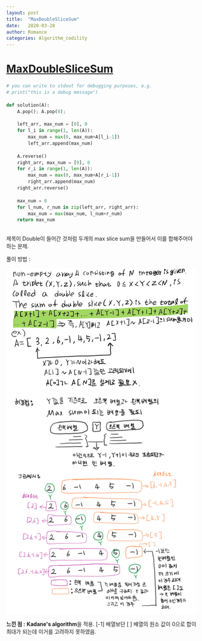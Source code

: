 ```yaml
---
layout: post
title:  "MaxDoubleSliceSum"
date:   2020-03-28
author: Romance
categories: Algorithm_codility
---
```

# [MaxDoubleSliceSum](https://app.codility.com/programmers/lessons/9-maximum_slice_problem/max_double_slice_sum/)

```python
# you can write to stdout for debugging purposes, e.g.
# print("this is a debug message")

def solution(A):
    A.pop(); A.pop(0);
    
    left_arr, max_num = [0], 0
    for l_i in range(1, len(A)):
        max_num = max(0, max_num+A[l_i-1])
        left_arr.append(max_num)
    
    A.reverse()
    right_arr, max_num = [0], 0
    for r_i in range(1, len(A)):
        max_num = max(0, max_num+A[r_i-1])
        right_arr.append(max_num)
    right_arr.reverse()
    
    max_num = 0
    for l_num, r_num in zip(left_arr, right_arr):
        max_num = max(max_num, l_num+r_num)
    return max_num
        
```

제목이 Double이 들어간 것처럼 두개의 max slice sum을 만들어서 이를 합해주어야 하는 문제.

풀이 방법 : 

<img src="/assets/image/MaxDoubleSliceSum1.PNG">

<img src="/assets/image/MaxDoubleSliceSum2.PNG">

<img src="/assets/image/MaxDoubleSliceSum3.PNG">

**느낀 점 :** **Kadane's algorithm**을 적용. [-1] 배열보단 [ ] 배열의 원소 값이 0으로 합이 최대가 되는데 이거를 고려하지 못하였음. 
